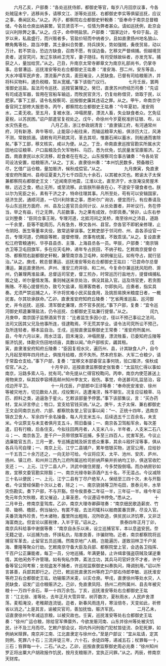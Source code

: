 <!-- { "loadSidebar": true } -->
　　六月乙亥，户部奏：“各处巡抚侍郎，都御史等官，每岁八月回京议事，今各处贼寇未宁，逃移尚多，请移文江、浙等处巡抚、右都御史李实等俱留巡抚，应议之事，奏闻区处。”从之。丙子，都察院右佥都御史轩輗奏：“臣奉命于南京总督粮储，今各处仓庾出纳甚繁，官员贤否不一，任情为弊者甚众。请如巡抚例，赴京会议兴利除弊之事。”从之。戊子，命申明盐禁。户部奏：“国家边计，专仰于盐。迩岁以来，私盐盛行，而兴贩者多，官盐价轻而中纳者少。且如直隶扬州地名狼山、瞭角觜等处，路当冲要，其土豪纠合势要，持兵挟矢，势如强贼，夤夜贸易，动以万计。若不禁治，恐边方缺食，召商不愿，有误边备。乞移文严督缉捕。但越境货卖者，送官究问，发辽东铁岭卫充军，妻子随往。有司受赇故纵者，亦发充军。捕获之人，量加给赏。”从之。己丑，升南京太常寺卿章文为南京礼部尚书，仍掌寺事。总督漕运、巡抚淮安等处右佥都御史王竑奏：“淮安海、邳二州，安东等县，大水冲塌军民庐舍，漂流畜产农具，麦田淹没，人民缺食。已督有司给粮赈济，并将科买物料，逋负税粮，暂从宽缓。”事下该衙门议行。
　　
　　七月壬辰，罢两淮御史巡盐。盐法司令巡抚、巡按官兼理之。癸巳，直隶苏州府经历司奏：“先诏有司成造军器，皆用在官船车输运，而牧民官贪污，仍复绐称借贷，敛取于民，以肥家。”事下工部，请令名按察司、巡按御史廉其违诏之罪。从之。甲午，命南京守备官同工部修大报恩寺。丙午，都察院右佥都御史王竑奏：“今年夏初，淮安雨水，二麦无收。至五月，复被水涨，冲塌房屋，漂流人畜，失业缺食者众。乞免征夏税，以苏民困。”诏户部遣官复视处之。戊午，命徐州今岁夏税准折征银、布，以水灾伤麦也。
　　
　　八月乙丑，浙江参政胡清言：“直隶镇江府，有河通常州府，河有新港、奔牛等坝，止能容小船往来，而输运粮草大船，俱涉历大江，风涛不测，常致损溺。请敕有司开疏其河，革去其坝，惟置石闸以蓄水，则船通而害除矣。”事下工部，移文核实，咸以为便。从之。丁丑，命南直隶巡按官勘实所属水灾田地应征粮草、户口盐粮及负欠军物料、马匹，悉为优免，饥民量发官廪赈济。乙酉，南直隶民以水灾流移，趁食者在在有之。山东按察司佥事古镛奏：“令各处官司设法安置，给粮赈济。”从之。丁亥，直隶徐州奏：“本州饥民数多，预备粮已尽，乞借广运仓粮，量加赈济，候秋成偿官。”从之。
　　
　　九月庚寅，免直隶淮安府所属州、县毋征夏麦九万七千四百九十余石，以其被水灾也。敕谕太子太保兼都察院右都御史王文：“近闻南京地震，江淮以北，直至济宁，水涨淹没房屋禾稼，远近乏食，栖止无所，或至流移。此皆朕所昼夜在心，不遑安于寝食者也。朕以尔为宪臣之长，素有干济之才，特命往理其事。凡所至处，苟有可以安辑国家，拯济生民，通顺河道，一切兴利除害之事，悉听尔广询访，便宜而行。有应奏请及与山东巡抚方面府、州、县及公差官员会同计议、从长处置者，并听议行。务在停当，举之有益，行之无弊。凡前数事，为之果有成效，尔即具奏。”癸卯，山东右参议刘整奏：“臣同佥事王琬，专理河道，北抵河间之吴桥，南至徐州之沛县，道路一千余里，臣等不能周历。凡有急务，移文各州、县官。奈各官不即躬亲修理，止令阴阳、医生等董率夫役，致常逃窜误事。乞敕吏部于邻河府、州、县各添设官一员，专理河道，仍赐臣等敕，提督修理，庶事有统属，不致乖误。”从之。复设直隶松江府管粮通判、华亭县县丞、主簿、上海县丞各一员。甲辰，户部奏：“南京锦衣卫等卫屯田旗军，多在应天屯种，递年专占民田，不纳子粒。乞敕南京提督仓场、都察院右副都御史轩輗，兼管南京各卫屯种，如例催比征。如有夺占，就行惩治。”从之。庚戌，敕总督漕运、巡抚淮安等处右佥都御史王竑曰：“已尝命尔总督漕运，兼巡直隶扬州、庐州、淮安三府并徐、和二州。今复命尔兼巡抚风阳府、滁州，仍兼理两淮盐课。总督运司官吏，督工煎办，时常巡历行盐地方，提督缉捕私贩之徒，听尔量情发落。重则械送来京处治，俱没其盐入官。运及场官吏，若贪图贿赂、不用心提督煎办，致亏欠盐课，阻滞客商者，尔即执问。应奏者，指实具奏。尤须严禁巡捕之人，不许将贫难小民买盐食用，及挑担易换米粮度日者，一概扰害。尔其钦承朕命。”乙卯，直隶淮安府知府丘陵奏：“乞省两淮巡盐、巡河御史，并令巡抚、巡按、清军御史兼理，庶不官多民扰。”事下户部，复奏：“宜令巡河御史郑逵兼理盐法，仍令巡抚、佥都御史王竑兼行提督。”从之。
　　
　　闰九月庚申，南京国子监祭酒吴节言：“比者监生多因小忿，径以不预己事讼之法司。法司又因其父兄及他事所连，径逮鞫焉，不无荒其学业。请令法司究所讼不预己，及所连轻者，移本监自治。壬戌，巡按直隶监察御史王常奏：“淮安府所属州、县，今年六月以来，雨水泛滥，田禾淹没，冲塌房屋，漂流牲畜，已委知府丘陵等赈济饥民，体勘灾伤田地顷亩，具数以闻。”命户部核实，蠲其租。
　　
　　戊寅，直隶淮安府知府丘陵奏：“臣因复视水灾，遍历州、县，计其缺食人户，自今九月起至明年四月终止，俱按月给粮，庶不失所。然本府东新、大军二仓粮少，请于常盈仓支给。”事下户部，复奏：“宜移文本部委官主事何铣，验口赈济，俟秋成偿官。”从之。
　　
　　十月辛卯，巡按直隶监察御史张皙奏：“太监阮仁得以事如南京，沿路多索人马，扰有司。”命先提从仁得官校鞫问。丙申，南京内使范甚送上用物来京，纵其奴李容缚高邮州知州李友文，殴伤。事觉，命送甚司礼监惩治，容戍边开平卫。
　　
　　十一月戊辰，户部郎中汪浒等奏：“奉命抚安淮安、徐州等被灾地方，切见数处人民，戍役繁兴，迭遭淹涝，殊不聊生。况复应征粮草、马匹、颜料之类，追逼急于星火。乞敕该部量予停罢。”事下该部集议，言：“买办药材，宜从浒言停止；牲口，宜支给官钱买纳。”从之。庚午，太子太保、兼右都御史王文会同南京五府、六部、都察院各堂上官议事以闻：“一、正统十四年，选南京锦衣卫舍人、军余四千余名操备，每人月支米五斗。后续选五千三百余名，未支米。今议原支与未支者俱月支五斗，照旧备操；一、南京各卫驾船军余，每次差遣，旧有行粮，后各住支。今拟往回两月者，人支米八斗，半年者，人支米二石八斗；一、南京各卫，差千户一员带领旗军巡捕，多至三四百人，扰害军民。今议止选廉能官五员，三月一更，专巡捕盗贼及妖言惑众重事，其余斗殴奸淫等事，俱从各兵马司自理；一、南京上元、江宁二县铺户，累年借银买物，送官公用，应给钞一千五百二十余万还之，一向无钞可给。今议将应天、太平、池州、安庆、庐州、扬州、镇江府、和州并江西九江府所属巡检司折纳芦柴并折纳均工钞，俱送官收贮支还；一、上元、江宁二县人户，洪武中拨住房屋，今多焚毁倒塌。而办纳房钞如故，宜移文委官勘实除豁；一、南京光禄寺新添酒户五十名，不无滥占。今议减除三十名以便民；一、上元、江宁二县有丁尽户绝军人，保结至三四十次，未与开豁者。今议曾经保勘十次以上者，除之；一、南京骁骑等卫所屯田，景泰元年，水旱灾伤勘实。奏下户部，不与开豁。但令俟景泰二年征一半，三年征一半。缘今年诏免元年负欠秋粮，若又催迫，上辜圣恩，今议遵诏书停免。”悉从之。
　　
　　十二月辛丑，修南京銮驾库。乙卯，南京大理寺卿薛瑄奏：“南京细民歌造薪炭、竹帚、锄柄、檐胚，例当抽分。有匿不报，去法司辄科以舶商匿番货罪，尽没入官。夫番货海外珍贵，竹木诸物，腹里所出粗贱，况所砍造，俱贫民以济饥寒，又非泛海富商比。但宜论以匿税律，入半于官。”诏从之。
　　
　　景泰四年正月丁卯，南京兵科给事中谢倨等奏：“南京自永乐以来，设立巡捕官军，本以息盗安民。奈无籍之徒，以巡捕为由，怀挟私仇，陷害良善，诈骗财物。近者，南京都察院将巡捕官军革去，止留官五员巡捕。然南京地广人稠，岂能遍历，遂致羽林卫千户吴海、曹隆等聚众行劫。乞敕南京守备大臣及兵部、都察院堂上官，会选各卫指挥、千百户公正廉能者，每卫一员，分地巡捕，年满更替。止许缉拿强盗窃贼及谋逆重情，其他闲务不许管理。如有徇私作弊，紊法立功，其兵马司官奸贪不才者，许守备等官公同考察；坐视盗发不捕者，许巡视监察御史纠奏执问，降调别用。”诏以所言甚善，兵部其即行之。己巳，敕巡抚直隶苏州等府卫户部右侍郎李敏、巡抚淮安等府卫右佥都御史王竑，劝输赈济米麦，以实仓庾。甲戌，直隶徐州等处水灾，人民缺食，诏发广运仓粮赈济之。己卯，免直隶凤阳、扬州二府所属州、县去年被灾粮十一万四千余石，草一十四万余包。丁亥，巡抚淮安等处右佥都御史王竑言：“江北徐、淮等处，去年正月大雪异常，树芥数次，夏秋雨水，人民庐舍漂荡，麦稻淹没，老稚颠连流徙。迩者，新春风雨连月，寒洹倍冬，天变如此，祈修省以消之。”上是其言，谕被灾官司，善加抚恤，赈济军民。
　　
　　二月乙未，诏直隶徐州今年减运京粮，以被灾故也。壬寅，巡抚淮安等处右佥都御史王竑奏：“徐州广运仓粮，除给官军俸廪外，今欲发赈河南、山东并徐州等处被灾饥民，计不及三月而尽。乞敕户部会议，将内外问刑衙门犯杖笞徒流、杂犯死罪，如例纳米赎罪。南京并江南、江北直隶定与徐州仓。”至是户部议：“宜从竑请，定其则例，死罪八十石；三流并徒三年，六十石，余徒四等，递减五石；杖罪每一十，三石；笞罪每一十，二石。”从之。乙卯，巡按直隶监察御史周必兆奏：“徐州知州罗正将出粟大户胡政报作饥民，按月支粮赈济，宜执正问罪。”从之。丙辰，修南京天财库。
　　
